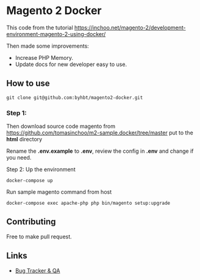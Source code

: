 # Magento 2 Docker

This code from the tutorial https://inchoo.net/magento-2/development-environment-magento-2-using-docker/

Then made some improvements:
- Increase PHP Memory.
- Update docs for new developer easy to use. 

## How to use

```
git clone git@github.com:byhbt/magento2-docker.git
```
### Step 1:

Then download source code magento from https://github.com/tomasinchoo/m2-sample.docker/tree/master
put to the **html** directory

Rename the **.env.example** to **.env**, review the config in **.env** and change if you need. 

Step 2: Up the environment

```
docker-compose up
```

Run sample magento command from  host

```
docker-compose exec apache-php php bin/magento setup:upgrade
```

## Contributing

Free to make pull request. 

## Links

* [Bug Tracker & QA](https://github.com/byhbt/magento2-docker/issues)